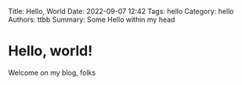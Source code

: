 Title: Hello, World
Date: 2022-09-07 12:42
Tags: hello
Category: hello
Authors: ttbb
Summary: Some Hello within my head

# Hello, world!

Welcome on my blog, folks